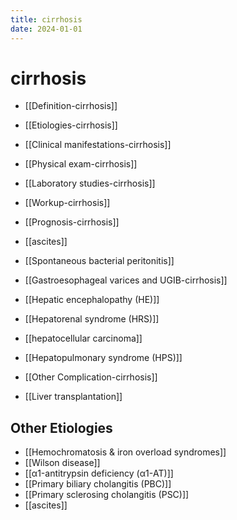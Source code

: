 ```yaml
---
title: cirrhosis
date: 2024-01-01
---
```


# cirrhosis

- [[Definition-cirrhosis]]
- [[Etiologies-cirrhosis]]
- [[Clinical manifestations-cirrhosis]]
- [[Physical exam-cirrhosis]]
- [[Laboratory studies-cirrhosis]]
- [[Workup-cirrhosis]]
- [[Prognosis-cirrhosis]]
- [[ascites]]
- [[Spontaneous bacterial peritonitis]]
- [[Gastroesophageal varices and UGIB-cirrhosis]]
- [[Hepatic encephalopathy (HE)]]
- [[Hepatorenal syndrome (HRS)]]
- [[hepatocellular carcinoma]]
- [[Hepatopulmonary syndrome (HPS)]]

- [[Other Complication-cirrhosis]]

- [[Liver transplantation]]

## Other Etiologies

- [[Hemochromatosis & iron overload syndromes]]
- [[Wilson disease]]
- [[α1-antitrypsin deficiency (α1-AT)]]
- [[Primary biliary cholangitis (PBC)]]
- [[Primary sclerosing cholangitis (PSC)]]
- [[ascites]]
